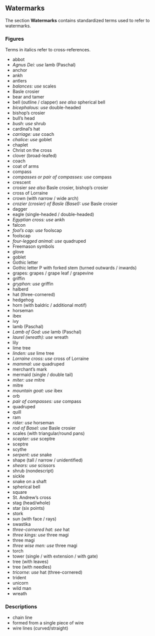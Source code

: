 <jointfile>

## Watermarks  

The section **Watermarks** contains standardized terms used to refer to watermarks.

### Figures   

Terms in italics refer to cross-references.

- abbot
- _Agnus Dei: use_ lamb (Paschal)
- anchor
- ankh
- antlers
- _balances: use_ scales
- Basle crosier
- bear and tamer
- bell (outline / clapper) _see also_ spherical bell
- _bicephalous: use_ double-headed
- bishop’s crosier
- bull’s head
- _bush: use_ shrub
- cardinal’s hat
- _carriage: use_ coach
- _chalice: use_ goblet
- chaplet
- Christ on the cross
- clover (broad-leafed)
- coach
- coat of arms
- compass
- _compasses or pair of compasses: use_ compass
- crescent
- crosier _see also_ Basle crosier, bishop’s crosier
- cross of Lorraine
- crown (with narrow / wide arch)
- _crozier (crosier) of Basle (Basel): use_ Basle crosier
- dagger
- eagle (single-headed / double-headed)
- _Egyptian cross: use_ ankh
- falcon
- _fool’s cap: use_ foolscap
- foolscap
- _four-legged animal: use_ quadruped
- Freemason symbols
- glove
- goblet
- Gothic letter
- Gothic letter P with forked stem (turned outwards / inwards)
- grapes: grapes / grape leaf / grapevine
- griffin
- _gryphon: use_ griffin
- halberd
- hat (three-cornered)
- hedgehog
- horn (with baldric / additional motif)
- horseman
- ibex
- ivy
- lamb (Paschal)
- _Lamb of God: use_ lamb (Paschal)
- _laurel (wreath): use_ wreath
- lily
- lime tree
- _linden: use_ lime tree
- _Lorraine cross: use_ cross of Lorraine
- _mammal: use_ quadruped
- merchant’s mark
- mermaid (single / double tail)
- _miter: use_ mitre
- mitre
- _mountain goat: use_ ibex
- orb
- _pair of compasses: use_ compass
- quadruped
- quill
- ram
- _rider: use_ horseman
- _rod of Basel: use_ Basle crosier
- scales (with triangular/round pans)
- _scepter: use_ sceptre
- sceptre
- scythe
- _serpent: use_ snake
- shape (tall / narrow / unidentified)
- _shears: use_ scissors
- shrub (nondescript)
- sickle
- snake on a shaft
- spherical bell
- square
- St. Andrew’s cross
- stag (head/whole)
- star (six points)
- stork
- sun (with face / rays)
- swastika
- _three-cornered hat: see_ hat
- _three kings: use_ three magi
- three magi
- _three wise men: use_ three magi
- torch
- tower (single / with extension / with gate)
- tree (with leaves)
- tree (with needles)
- _tricorne: use_ hat (three-cornered)
- trident
- unicorn
- wild man
- wreath

### Descriptions  

- chain line
- formed from a single piece of wire
- wire lines (curved/straight)

